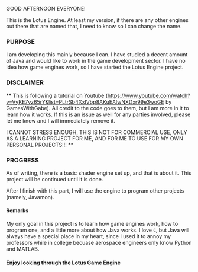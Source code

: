 GOOD AFTERNOON EVERYONE!

This is the Lotus Engine. At least my version, if there are any other engines out there that are named that, I need to know so I can change the name.

### PURPOSE
I am developing this mainly because I can. I have studied a decent amount of Java and would like to work in the game development sector. I have no idea how game engines work, so I have started the Lotus Engine project.

### DISCLAIMER
** This is following a tutorial on Youtube (https://www.youtube.com/watch?v=VyKE7vz65rY&list=PLtrSb4XxIVbp8AKuEAlwNXDxr99e3woGE by GamesWithGabe). All credit to the code goes to them, but I am more in it to learn how it works. If this is an issue as well for any parties involved, please let me know and I will immediately remove it. 

I CANNOT STRESS ENOUGH, THIS IS NOT FOR COMMERCIAL USE, ONLY AS A LEARNING PROJECT FOR ME, AND FOR ME TO USE FOR MY OWN PERSONAL PROJECTS!!! **

### PROGRESS
As of writing, there is a basic shader engine set up, and that is about it. This project will be continued until it is done.

After I finish with this part, I will use the engine to program other projects (namely, Javamon).

#### Remarks
My only goal in this project is to learn how game engines work, how to program one, and a little more about how Java works. I love `C`, but Java will always have a special place in my heart, since I used it to annoy my professors while in college becuase aerospace engineers only know Python and MATLAB.

#### Enjoy looking through the Lotus Game Engine

